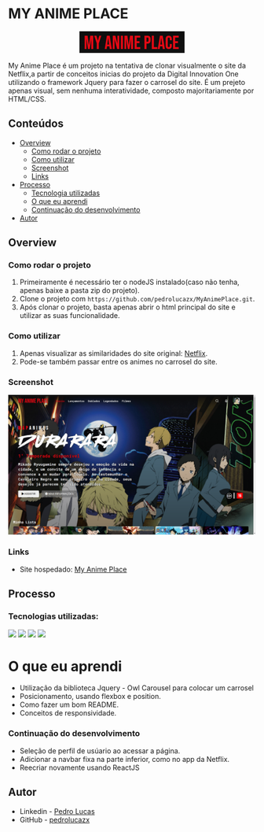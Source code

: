 

# MY ANIME PLACE 

<p align="center"><img src="./img/logo.png"></p>
My Anime Place é um projeto na tentativa de clonar visualmente o site da Netflix,a partir de conceitos inicias do projeto da Digital Innovation One utilizando o framework Jquery para fazer o carrosel do site. É um prejeto apenas visual, sem nenhuma interatividade, composto majoritariamente por HTML/CSS.

## Conteúdos

- [Overview](#overview)
  - [Como rodar o projeto](#como-rodar-o-projeto)
  - [Como utilizar](#como-utilizar-o-projeto)
  - [Screenshot](#screenshot)
  - [Links](#links)
- [Processo](#processo)
  - [Tecnologia utilizadas](#tecnologias-utilizadas)
  - [O que eu aprendi](#oque-eu-aprendi)
  - [Continuação do desenvolvimento](#continuacao-do-desenvolvimento)
- [Autor](#autor)

## Overview

### Como rodar o projeto

 1. Primeiramente é necessário ter o nodeJS instalado(caso não tenha, apenas baixe a pasta zip do projeto).
 2. Clone o projeto com `https://github.com/pedrolucazx/MyAnimePlace.git`.
 3. Após clonar o projeto, basta apenas abrir o html principal do site e utilizar as suas funcionalidade.

 ### Como utilizar

 1. Apenas visualizar as similaridades do site original: [Netflix](https://www.netflix.com/browse).
 2. Pode-se também passar entre os animes no carrosel do site.

### Screenshot
![](./img/print.png)
### Links
- Site hospedado: [My Anime Place](https://pedrolucazx.github.io/MyAnimePlace/)

## Processo

### Tecnologias utilizadas:

[<img src="https://img.shields.io/static/v1?label=&message=HTML&color=orange&style=for-the-badge&logo=HTML5&logoColor=white" />](https://github.com/pedrolucazx)
[<img src="https://img.shields.io/static/v1?label=&message=CSS&color=blue&style=for-the-badge&logo=CSS3&logoColor=white" />](https://github.com/pedrolucazx)
[<img src="https://img.shields.io/static/v1?label=&message=JS&color=yellowgreen&style=for-the-badge&logo=JavaScript&logoColor=white" />](https://github.com/pedrolucazx)
[<img src="https://img.shields.io/static/v1?label=&message=Jquery&color=blue&style=for-the-badge&logo=Jquery&logoColor=white" />](https://github.com/pedrolucazx)

# O que eu aprendi
 - Utilização da biblioteca Jquery - Owl Carousel para colocar um carrosel
 - Posicionamento, usando flexbox e position.
 - Como fazer um bom README.
 - Conceitos de responsividade.

### Continuação do desenvolvimento
 - Seleção de perfil de usúario ao acessar a página.
 - Adicionar a navbar fixa na parte inferior, como no app da Netflix.
 - Reecriar novamente usando ReactJS 

## Autor
- Linkedin - [Pedro Lucas](https://www.linkedin.com/in/pedrolucazx/)
- GitHub - [pedrolucazx](https://github.com/pedrolucazx)
